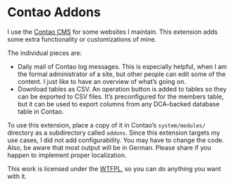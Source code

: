 Contao Addons
=============

I use the [Contao CMS](https://contao.org/) for some websites I maintain. This extension 
adds some extra functionality or customizations of mine.

The individual pieces are:
* Daily mail of Contao log messages. This is especially helpful, when I am the formal
  administrator of a site, but other people can edit some of the content. I just like to
  have an overview of what’s going on.
* Download tables as CSV. An operation button is added to tables so they can be exported to 
  CSV files. It’s preconfigured for the members table, but it can be used to export columns 
  from any DCA-backed database table in Contao.

To use this extension, place a copy of it in Contao’s `system/modules/` directory as a 
subdirectory called `addons`. Since this extension targets my use cases, I did not add 
configurability. You may have to change the code. Also, be aware that most output will be in 
German. Please share if you happen to implement proper localization.

This work is licensed under the [WTFPL](http://www.wtfpl.net/), so you can do anything you 
want with it.
